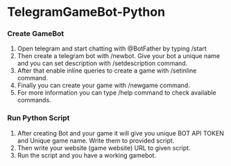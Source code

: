 # TelegramGameBot-Python
### Create GameBot
1. Open telegram and start chatting with @BotFather by typing /start
2. Then create a telegram bot with /newbot. Give your bot a unique name and you can set description with /setdescription command.
3. After that enable inline queries to create a game with /setinline command.
4. Finally you can create your game with /newgame command.
5. For more information you can type /help command to check available commands.

### Run Python Script
1. After creating Bot and your game it will give you unique BOT API TOKEN and Unique game name. Write them to provided script.
2. Then write your website (game website) URL to given script.
3. Run the script and you have a working gamebot.
